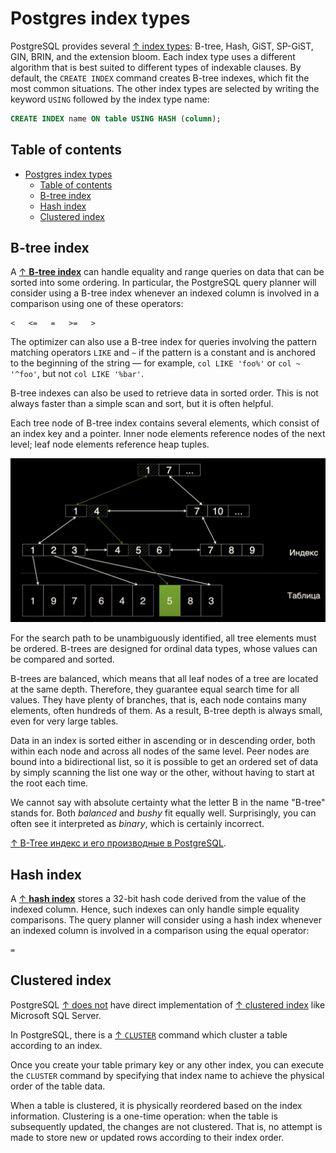 # Postgres index types

PostgreSQL provides several [↑ index types](https://www.postgresql.org/docs/current/indexes-types.html): B-tree, Hash, GiST, SP-GiST, GIN, BRIN, and the extension bloom. Each index type uses a different algorithm that is best suited to different types of indexable clauses. By default, the `CREATE INDEX` command creates B-tree indexes, which fit the most common situations. The other index types are selected by writing the keyword `USING` followed by the index type name:

```sql
CREATE INDEX name ON table USING HASH (column);
```

## Table of contents

- [Postgres index types](#postgres-index-types)
  - [Table of contents](#table-of-contents)
  - [B-tree index](#b-tree-index)
  - [Hash index](#hash-index)
  - [Clustered index](#clustered-index)

## B-tree index

A [↑ **B-tree index**](https://www.postgresql.org/docs/current/indexes-types.html#INDEXES-TYPES-BTREE) can handle equality and range queries on data that can be sorted into some ordering. In particular, the PostgreSQL query planner will consider using a B-tree index whenever an indexed column is involved in a comparison using one of these operators:

```text
<   <=   =   >=   >
```

The optimizer can also use a B-tree index for queries involving the pattern matching operators `LIKE` and `~` if the pattern is a constant and is anchored to the beginning of the string — for example, `col LIKE 'foo%'` or `col ~ '^foo'`, but not `col LIKE '%bar'`.

B-tree indexes can also be used to retrieve data in sorted order. This is not always faster than a simple scan and sort, but it is often helpful.

Each tree node of B-tree index contains several elements, which consist of an index key and a pointer. Inner node elements reference nodes of the next level; leaf node elements reference heap tuples.

<img src="b-tree.jpeg" width="700px" alt="Schematic diagram of a B-tree"/>

For the search path to be unambiguously identified, all tree elements must be ordered. B-trees are designed for ordinal data types, whose values can be compared and sorted.

B-trees are balanced, which means that all leaf nodes of a tree are located at the same depth. Therefore, they guarantee equal search time for all values. They have plenty of branches, that is, each node contains many elements, often hundreds of them. As a result, B-tree depth is always small, even for very large tables.

Data in an index is sorted either in ascending or in descending order, both within each node and across all nodes of the same level. Peer nodes are bound into a bidirectional list, so it is possible to get an ordered set of data by simply scanning the list one way or the other, without having to start at the root each time.

We cannot say with absolute certainty what the letter B in the name "B-tree" stands for. Both _balanced_ and _bushy_ fit equally well. Surprisingly, you can often see it interpreted as _binary_, which is certainly incorrect.

[↑ B-Tree индекс и его производные в PostgreSQL](https://habr.com/ru/companies/quadcode/articles/696498/).

## Hash index

A [↑ **hash index**](https://www.postgresql.org/docs/current/indexes-types.html#INDEXES-TYPES-HASH) stores a 32-bit hash code derived from the value of the indexed column. Hence, such indexes can only handle simple equality comparisons. The query planner will consider using a hash index whenever an indexed column is involved in a comparison using the equal operator:

```text
=
```

## Clustered index

PostgreSQL [↑ does not](https://stackoverflow.com/a/40951076/1833895) have direct implementation of [↑ clustered index](https://learn.microsoft.com/en-us/sql/relational-databases/indexes/clustered-and-nonclustered-indexes-described) like Microsoft SQL Server.

In PostgreSQL, there is a [↑ `CLUSTER`](https://www.postgresql.org/docs/current/sql-cluster.html) command which cluster a table according to an index.

Once you create your table primary key or any other index, you can execute the `CLUSTER` command by specifying that index name to achieve the physical order of the table data.

When a table is clustered, it is physically reordered based on the index information. Clustering is a one-time operation: when the table is subsequently updated, the changes are not clustered. That is, no attempt is made to store new or updated rows according to their index order.
